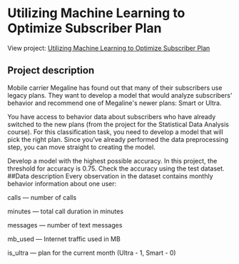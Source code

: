 # Utilizing Machine Learning to Optimize Subscriber Plan
View project: [Utilizing Machine Learning to Optimize Subscriber Plan]()
## Project description
Mobile carrier Megaline has found out that many of their subscribers use legacy plans. They want to develop a model that would analyze subscribers' behavior and recommend one of Megaline's newer plans: Smart or Ultra. 

You have access to behavior data about subscribers who have already switched to the new plans (from the project for the Statistical Data Analysis course). For this classification task, you need to develop a model that will pick the right plan. Since you’ve already performed the data preprocessing step, you can move straight to creating the model.  

Develop a model with the highest possible accuracy. In this project, the threshold for accuracy is 0.75. Check the accuracy using the test dataset.  
##Data description
Every observation in the dataset contains monthly behavior information about one user:

сalls — number of calls

minutes — total call duration in minutes

messages — number of text messages

mb_used — Internet traffic used in MB

is_ultra — plan for the current month (Ultra - 1, Smart - 0)

